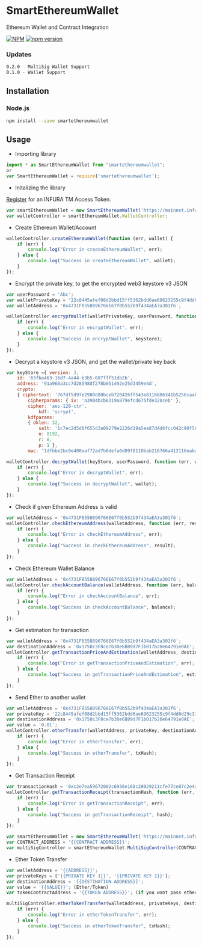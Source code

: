 # SmartEthereumWallet
Ethereum Wallet and Contract Integration

[![NPM](https://nodei.co/npm/smartethereumwallet.png?compact=true)](https://nodei.co/npm/smartethereumwallet/) [![npm version](https://badge.fury.io/js/smartethereumwallet.svg)](https://badge.fury.io/js/smartethereumwallet)

### Updates

```bash
0.2.0 - MultiSig Wallet Support
0.1.0 - Wallet Support
```

## Installation

### Node.js

```bash
npm install --save smartethereumwallet
```

## Usage
- Importing library

```js
import * as SmartEthereumWallet from "smartethereumwallet";	
or
var SmartEthereumWallet = require('smartethereumwallet');
```

- Initalizing the library 


[Register](https://infura.io/signup) for an INFURA TM Access Token.

```js
var smartEthereumWallet = new SmartEthereumWallet('https://mainnet.infura.io/{{YOUR TOKEN}}');
var walletController = smartEthereumWallet.WalletController;
```


- Create Ethereum Wallet/Account 

```js
walletController.createEthereumWallet(function (err, wallet) {
    if (err) {
        console.log("Error in createEthereumWallet", err);
    } else {
        console.log("Success in createEthereumWallet", wallet);
    }
});
```


- Encrypt the private key, to get the encrypted web3 keystore v3 JSON

```js
var userPassword = 'Abc';
var walletPrivateKey = '22c8445afef08d2bbd15ff5362bdd6ae69623255c9f4dd0d29c316ee0754c222';
var walletAddress = '0x4731F8558896766E67f0b552b9f434aEA3a301f6';

walletController.encryptWallet(walletPrivateKey, userPassword, function (err, keystore) {
    if (err) {
        console.log("Error in encryptWallet", err);
    } else {
        console.log("Success in encryptWallet", keystore);
    }
});
```


- Decrypt a keystore v3 JSON, and get the wallet/private key back

```js
var keyStore ={ version: 3,
    id: '65fba463-16d7-4a44-b3b5-607fff51db2b',
    address: '91a968a3cc7d28598df278b051492e25d3459e4d',
    crypto:
    { ciphertext: '767df5d97e2980d80bceb720426ff543e8116606341b5256caab7eb71f3321ec',
        cipherparams: { iv: 'a3904bcb6319a879efcd675fde320ceb' },
        cipher: 'aes-128-ctr',
            kdf: 'scrypt',
        kdfparams:
        { dklen: 32,
            salt: '1c7ec2d5d0f655d3a09279e2226d19a5ea87d4d6fcc042c90f58cddbcbb2f2a0',
            n: 8192,
            r: 8,
            p: 1 },
        mac: '1dfbbe2bc0e400aaf72ad7b8defa0d89f8110bab216766a412116eabc68890a9' } };

walletController.decryptWallet(keyStore, userPassword, function (err, wallet) {
    if (err) {
        console.log("Error in decryptWallet", err);
    } else {
        console.log("Success in decryptWallet", wallet);
    }
});
```


- Check if given Ethereum Address is valid

```js
var walletAddress = '0x4731F8558896766E67f0b552b9f434aEA3a301f6';
walletController.checkEthereumAddress(walletAddress, function (err, result) {
    if (err) {
        console.log("Error in checkEthereumAddress", err);
    } else {
        console.log("Success in checkEthereumAddress", result);
    }
});
```


- Check Ethereum Wallet Balance

```js
var walletAddress = '0x4731F8558896766E67f0b552b9f434aEA3a301f6';
walletController.checkAccountBalance(walletAddress, function (err, balance) {
    if (err) {
        console.log("Error in checkAccountBalance", err);
    } else {
        console.log("Success in checkAccountBalance", balance);
    }
});
```


- Get estimation for transaction

```js
var walletAddress = '0x4731F8558896766E67f0b552b9f434aEA3a301f6';
var destinationAddress = '0x1750c3F8ce7b30e6B89d7F1b017b28e64791e0AE';
walletController.getTransactionPriceAndEstimation(walletAddress, destinationAddress, function (err, estimate) {
    if (err) {
        console.log("Error in getTransactionPriceAndEstimation", err);
    } else {
        console.log("Success in getTransactionPriceAndEstimation", estimate);
    }
});
```


- Send Ether to another wallet

```js
var walletAddress = '0x4731F8558896766E67f0b552b9f434aEA3a301f6';
var privateKey = '22c8445afef08d2bbd15ff5362bdd6ae69623255c9f4dd0d29c316ee0754c222';
var destinationAddress = '0x1750c3F8ce7b30e6B89d7F1b017b28e64791e0AE';
var value = '0.01';
walletController.etherTransfer(walletAddress, privateKey, destinationAddress, value, function (err, txHash) {
    if (err) {
        console.log("Error in etherTransfer", err);
    } else {
        console.log("Success in etherTransfer", txHash);
    }
});
```

- Get Transaction Receipt

```js
var transactionHash = '0xc2e7ea59672002c6936e168c20029211cfe77ce87c2e4a40f1debc8480e589a8';
walletController.getTransactionReceipt(transactionHash, function (err, hash) {
    if (err) {
        console.log("Error in getTransactionReceipt", err);
    } else {
        console.log("Success in getTransactionReceipt", hash);
    }
});
```


```js
var smartEthereumWallet = new SmartEthereumWallet('https://mainnet.infura.io/{{YOUR TOKEN}}');
var CONTRACT_ADDRESS = '{{CONTRACT ADDRESS}}';
var multiSigController = smartEthereumWallet.MultiSigController(CONTRACT_ADDRESS);
```



- Ether Token Transfer

```js
var walletAddress = '{{ADDRESS}}';
var privateKeys = ['{{PRIVATE KEY 1}}', '{{PRIVATE KEY 2}}'];
var destinationAddress = '{{DESTINATION ADDRESS}}';
var value = '{{VALUE}}'; (Ether/Token)
var tokenContractAddress = '{{TOKEN ADDRESS}}'; (if you want pass ether then put empty '')

multiSigController.etherTokenTransfer(walletAddress, privateKeys, destinationAddress, value, tokenContractAddress, function (err, txHash) {
    if (err) {
        console.log("Error in etherTokenTransfer", err);
    } else {
        console.log("Success in etherTokenTransfer", txHash);
    }
});
```

